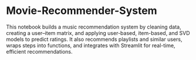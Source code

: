 # Movie-Recommender-System
This notebook builds a music recommendation system by cleaning data, creating a user–item matrix, and applying user-based, item-based, and SVD models to predict ratings. It also recommends playlists and similar users, wraps steps into functions, and integrates with Streamlit for real-time, efficient recommendations.
